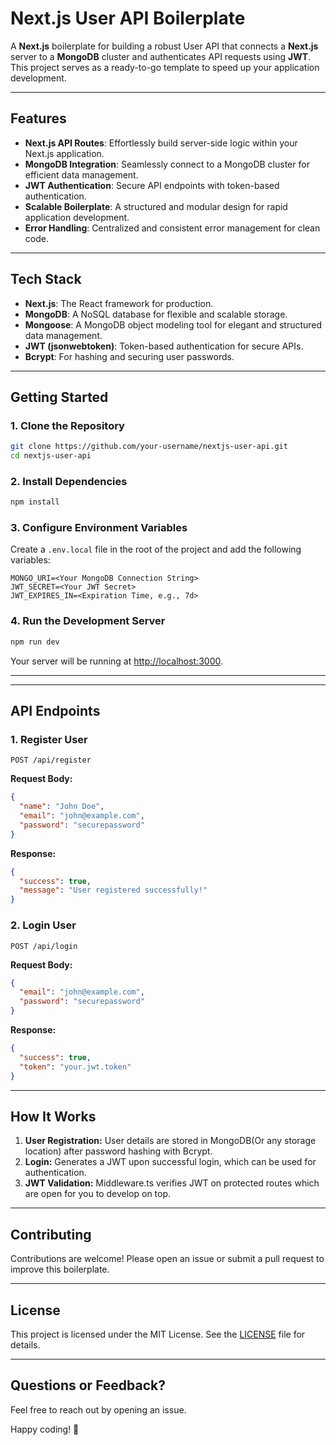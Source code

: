 # Next.js User API Boilerplate

A **Next.js** boilerplate for building a robust User API that connects a **Next.js** server to a **MongoDB** cluster and authenticates API requests using **JWT**. This project serves as a ready-to-go template to speed up your application development.

---

## Features

- **Next.js API Routes**: Effortlessly build server-side logic within your Next.js application.
- **MongoDB Integration**: Seamlessly connect to a MongoDB cluster for efficient data management.
- **JWT Authentication**: Secure API endpoints with token-based authentication.
- **Scalable Boilerplate**: A structured and modular design for rapid application development.
- **Error Handling**: Centralized and consistent error management for clean code.

---

## Tech Stack

- **Next.js**: The React framework for production.
- **MongoDB**: A NoSQL database for flexible and scalable storage.
- **Mongoose**: A MongoDB object modeling tool for elegant and structured data management.
- **JWT (jsonwebtoken)**: Token-based authentication for secure APIs.
- **Bcrypt**: For hashing and securing user passwords.

---

## Getting Started

### 1. Clone the Repository

```bash
git clone https://github.com/your-username/nextjs-user-api.git
cd nextjs-user-api
```

### 2. Install Dependencies

```bash
npm install
```

### 3. Configure Environment Variables

Create a `.env.local` file in the root of the project and add the following variables:

```env
MONGO_URI=<Your MongoDB Connection String>
JWT_SECRET=<Your JWT Secret>
JWT_EXPIRES_IN=<Expiration Time, e.g., 7d>
```

### 4. Run the Development Server

```bash
npm run dev
```

Your server will be running at [http://localhost:3000](http://localhost:3000).

---

---

## API Endpoints

### 1. **Register User**

`POST /api/register`

**Request Body:**

```json
{
  "name": "John Doe",
  "email": "john@example.com",
  "password": "securepassword"
}
```

**Response:**

```json
{
  "success": true,
  "message": "User registered successfully!"
}
```

### 2. **Login User**

`POST /api/login`

**Request Body:**

```json
{
  "email": "john@example.com",
  "password": "securepassword"
}
```

**Response:**

```json
{
  "success": true,
  "token": "your.jwt.token"
}
```

---

## How It Works

1. **User Registration:** User details are stored in MongoDB(Or any storage location) after password hashing with Bcrypt.
2. **Login:** Generates a JWT upon successful login, which can be used for authentication.
3. **JWT Validation:** Middleware.ts verifies JWT on protected routes which are open for you to develop on top.

---

## Contributing

Contributions are welcome! Please open an issue or submit a pull request to improve this boilerplate.

---

## License

This project is licensed under the MIT License. See the [LICENSE](LICENSE) file for details.

---

## Questions or Feedback?

Feel free to reach out by opening an issue.

Happy coding! 🎉

